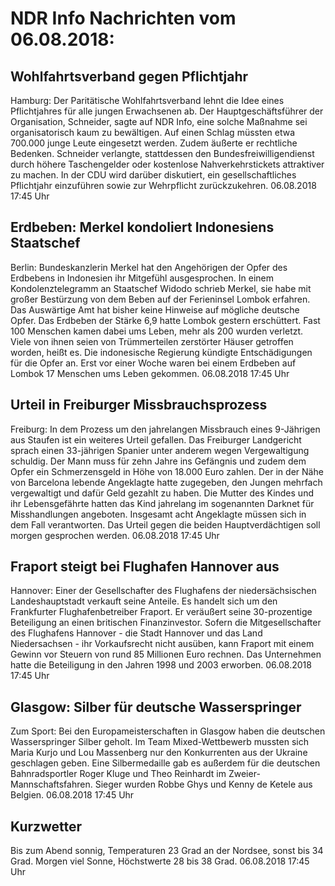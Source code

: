 # NDR Info Nachrichten vom 06.08.2018:


## Wohlfahrtsverband gegen Pflichtjahr
Hamburg: Der Paritätische Wohlfahrtsverband lehnt die Idee eines Pflichtjahres für alle jungen Erwachsenen ab. Der Hauptgeschäftsführer der Organisation, Schneider, sagte auf NDR Info, eine solche Maßnahme sei organisatorisch kaum zu bewältigen. Auf einen Schlag müssten etwa 700.000 junge Leute eingesetzt werden. Zudem äußerte er rechtliche Bedenken. Schneider verlangte, stattdessen den Bundesfreiwilligendienst durch höhere Taschengelder oder kostenlose Nahverkehrstickets attraktiver zu machen. In der CDU wird darüber diskutiert, ein gesellschaftliches Pflichtjahr einzuführen sowie zur Wehrpflicht zurückzukehren. 06.08.2018 17:45 Uhr 

## Erdbeben: Merkel kondoliert Indonesiens Staatschef
Berlin: 	Bundeskanzlerin Merkel hat den Angehörigen der Opfer des Erdbebens in Indonesien ihr Mitgefühl ausgesprochen. In einem Kondolenztelegramm an Staatschef Widodo schrieb Merkel, sie habe mit  großer Bestürzung von dem Beben auf der Ferieninsel Lombok erfahren. Das Auswärtige Amt hat bisher keine Hinweise auf mögliche deutsche Opfer. Das Erdbeben der Stärke 6,9 hatte Lombok gestern erschüttert. Fast 100 Menschen kamen dabei ums Leben, mehr als 200 wurden verletzt. Viele von ihnen seien von Trümmerteilen zerstörter Häuser getroffen worden, heißt es. Die indonesische Regierung kündigte Entschädigungen für die Opfer an. Erst vor einer Woche waren bei einem Erdbeben auf Lombok 17 Menschen ums Leben gekommen. 06.08.2018 17:45 Uhr 

## Urteil in Freiburger Missbrauchsprozess
Freiburg: In dem Prozess um den jahrelangen Missbrauch eines 9-Jährigen aus Staufen ist ein weiteres Urteil gefallen. Das Freiburger Landgericht sprach einen 33-jährigen Spanier unter anderem wegen Vergewaltigung schuldig. Der Mann muss für zehn Jahre ins Gefängnis und zudem dem Opfer ein Schmerzensgeld in Höhe von 18.000 Euro zahlen. Der in der Nähe von Barcelona lebende Angeklagte hatte zugegeben, den Jungen mehrfach vergewaltigt und dafür Geld gezahlt zu haben. Die Mutter des Kindes und ihr Lebensgefährte hatten das Kind jahrelang im sogenannten Darknet für Misshandlungen angeboten. Insgesamt acht Angeklagte müssen sich in dem Fall verantworten. Das Urteil gegen die beiden Hauptverdächtigen soll morgen gesprochen werden. 06.08.2018 17:45 Uhr 

## Fraport steigt bei Flughafen Hannover aus
Hannover: 	Einer der Gesellschafter des Flughafens der niedersächsischen Landeshauptstadt verkauft seine Anteile. Es handelt sich um den Frankfurter Flughafenbetreiber Fraport. Er veräußert seine 30-prozentige Beteiligung an einen britischen Finanzinvestor. Sofern die Mitgesellschafter des Flughafens Hannover - die Stadt Hannover und das Land Niedersachsen - ihr Vorkaufsrecht nicht ausüben, kann Fraport mit einem Gewinn vor Steuern von rund 85 Millionen Euro rechnen. Das Unternehmen hatte die Beteiligung in den Jahren 1998 und 2003 erworben. 06.08.2018 17:45 Uhr 

## Glasgow: Silber für deutsche Wasserspringer
Zum Sport: Bei den Europameisterschaften in Glasgow haben die deutschen Wasserspringer Silber geholt. Im Team Mixed-Wettbewerb mussten sich Maria Kurjo und Lou Massenberg nur den Konkurrenten aus der Ukraine geschlagen geben. Eine Silbermedaille gab es außerdem für die deutschen Bahnradsportler Roger Kluge und Theo Reinhardt im Zweier-Mannschaftsfahren. Sieger wurden Robbe Ghys und Kenny de Ketele aus Belgien. 06.08.2018 17:45 Uhr 

## Kurzwetter
Bis zum Abend sonnig, Temperaturen 23 Grad an der Nordsee, sonst bis 34 Grad. Morgen viel Sonne, Höchstwerte 28 bis 38 Grad. 06.08.2018 17:45 Uhr 
